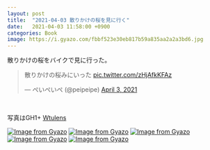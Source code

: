 ```yaml
---
layout: post
title:  "2021-04-03 散りかけの桜を見に行く"
date:   2021-04-03 11:58:00 +0900
categories: Book
image: https://i.gyazo.com/fbbf523e30eb817b59a835aa2a2a3bd6.jpg
---
```

散りかけの桜をバイクで見に行った。


<blockquote class="twitter-tweet"><p lang="ja" dir="ltr">散りかけの桜みにいった <a href="https://t.co/zHjAfkKFAz">pic.twitter.com/zHjAfkKFAz</a></p>&mdash; ぺいぺいぺ (@peipeipe) <a href="https://twitter.com/peipeipe/status/1378176877144121349?ref_src=twsrc%5Etfw">April 3, 2021</a></blockquote> <script async src="https://platform.twitter.com/widgets.js" charset="utf-8"></script><br/>


写真はGH1+ [Wtulens](https://www.peipeipe.net/2020-01-13-210354/)


[![Image from Gyazo](https://i.gyazo.com/341e6e13159b2f0006ad50a1b9525044.jpg)](https://gyazo.com/341e6e13159b2f0006ad50a1b9525044)
[![Image from Gyazo](https://i.gyazo.com/c9a8356eb46f0208c863736ba7839c16.jpg)](https://gyazo.com/c9a8356eb46f0208c863736ba7839c16)
[![Image from Gyazo](https://i.gyazo.com/cc39ce9782acd0245550d2894dfe6574.jpg)](https://gyazo.com/cc39ce9782acd0245550d2894dfe6574)
[![Image from Gyazo](https://i.gyazo.com/9a8a3d1185452983ce0aa52d2604997d.jpg)](https://gyazo.com/9a8a3d1185452983ce0aa52d2604997d)
[![Image from Gyazo](https://i.gyazo.com/de18fadb3ccfd83101a2845826bc9942.jpg)](https://gyazo.com/de18fadb3ccfd83101a2845826bc9942)